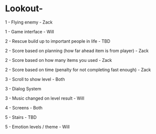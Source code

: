 # Lookout-

1 - Flying enemy - Zack

1 - Game interface - Will

2 - Rescue build up to important people in life - TBD

2 - Score based on planning (how far ahead item is from player) - Zack

2 - Score based on how many items you used - Zack

2 - Score based on time (penalty for not completing fast enough) - Zack

3 - Scroll to show level - Both

3 - Dialog System

3 - Music changed on level result - Will

4 - Screens - Both

5 - Stairs - TBD

5 - Emotion levels / theme - Will










